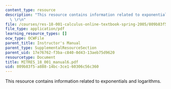 ```yaml
---
content_type: resource
description: "This resource contains information related to exponentials and logarithms.\
  \ \r\n"
file: /courses/res-18-001-calculus-online-textbook-spring-2005/809b83f5a88814bc3ce160306c56c360_MITRES_18_001_manual6.pdf
file_type: application/pdf
learning_resource_types: []
ocw_type: OCWFile
parent_title: Instructor's Manual
parent_type: SupplementalResourceSection
parent_uid: 17e76762-f3ba-c840-0d43-13aeb75d9620
resourcetype: Document
title: MITRES_18_001_manual6.pdf
uid: 809b83f5-a888-14bc-3ce1-60306c56c360
---
```

This resource contains information related to exponentials and logarithms. 


